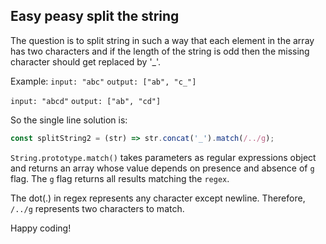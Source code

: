 ## Easy peasy split the string

The question is to split string in such a way that each element in the array has two characters and if the length of the string is odd then the missing character should get replaced by '_'.


Example: 
`input: "abc"`
`output: ["ab", "c_"]`


`input: "abcd"`
`output: ["ab", "cd"]`


So the single line solution is: 

```javascript
const splitString2 = (str) => str.concat('_').match(/../g);
```

`String.prototype.match()` takes parameters as regular expressions object and returns an array whose value depends on presence and absence of `g` flag. The `g` flag returns all results matching the `regex`.


The dot(.) in regex represents any character except newline. Therefore, `/../g` represents two characters to match.  

Happy coding!
